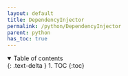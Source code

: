 ```yaml
---
layout: default
title: DependencyInjector
permalink: /python/DependencyInjector
parent: python
has_toc: true
---
```

<details open markdown="block">
  <summary>
    Table of contents
  </summary>
  {: .text-delta }
1. TOC
{:toc}
</details
